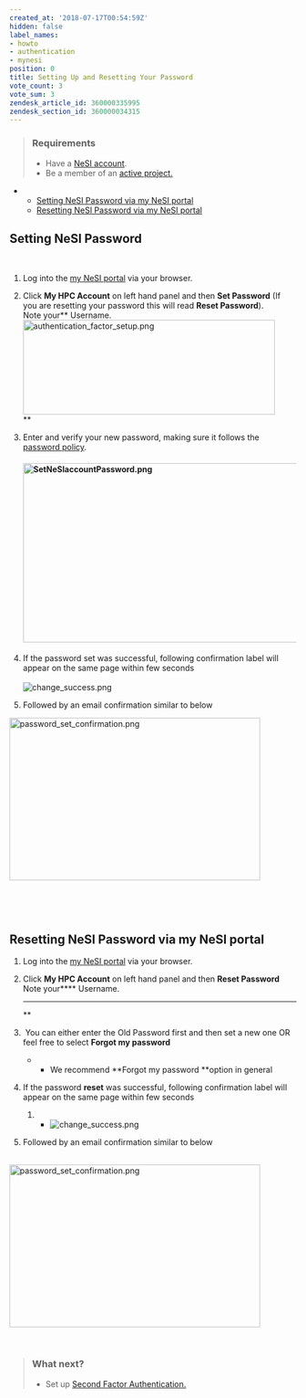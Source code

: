 ```yaml
---
created_at: '2018-07-17T00:54:59Z'
hidden: false
label_names:
- howto
- authentication
- mynesi
position: 0
title: Setting Up and Resetting Your Password
vote_count: 3
vote_sum: 3
zendesk_article_id: 360000335995
zendesk_section_id: 360000034315
---
```


> ### Requirements
>
> -   Have a [NeSI
>     account](https://support.nesi.org.nz/hc/en-gb/articles/360000159715).
> -   Be a member of an [active
>     project.](https://support.nesi.org.nz/hc/en-gb/sections/360000196195-Accounts-Projects)

-   -   [Setting NeSI Password via my NeSI
        portal](#h_d7de94ee-b517-41dd-b70e-6fca380b38a6)
    -   [Resetting NeSI Password via my NeSI
        portal](#h_01G15PT2EM836JXJK202V52QZP)

##  **Setting NeSI Password**

 

1.  Log into the [my NeSI portal](https://my.nesi.org.nz) via your
    browser.  
      
2.  Click **My HPC Account** on left hand panel and then **Set
    Password** (If you are resetting your password this will read
    **Reset Password**).  
    Note your** Username.  
    <img src="../includes/authentication_factor_setup.png" alt="authentication_factor_setup.png" width="442" height="166" />  
    **
3.  Enter and verify your new password, making sure it follows the
    [password
    policy](https://support.nesi.org.nz/hc/en-gb/articles/360000336015).  
      

    #### <img src="../includes/SetNeSIaccountPassword.png" alt="SetNeSIaccountPassword.png" width="628" height="314" />

4.  If the password set was successful, following confirmation label
    will appear on the same page within few seconds  
       
    ![change\_success.png](../includes/5662974048911.name_me)
5.  Followed by an email confirmation similar to below

<img src="../includes/password_set_confirmation.png" alt="password_set_confirmation.png" width="440" height="285" />

 

 

## **Resetting NeSI Password via my NeSI portal**

1.  Log into the [my NeSI portal](https://my.nesi.org.nz) via your
    browser.  
      
2.  Click **My HPC Account** on left hand panel and then **Reset
    Password**  
    Note your**** Username.  
      
    **** **  
    **
3.   You can either enter the Old Password first and then set a new one
    OR feel free to select **<span class="wysiwyg-color-blue">Forgot my
    password </span>**  
    -   -   We recommend **<span class="wysiwyg-color-blue">Forgot my
            password </span>**option in general   
              

4.  If the password **reset** was successful, following confirmation
    label will appear on the same page within few seconds  
    1.  -   ![change\_success.png](../includes/5662974048911.name_me)

5.  Followed by an email confirmation similar to below  
       
      

<img src="../includes/password_set_confirmation.png" alt="password_set_confirmation.png" width="440" height="285" />

 

> ### What next?
>
> -   Set up [Second Factor
>     Authentication.](https://support.nesi.org.nz/hc/en-gb/articles/360000203075-Setting-Up-Two-Factor-Authentication)

 
